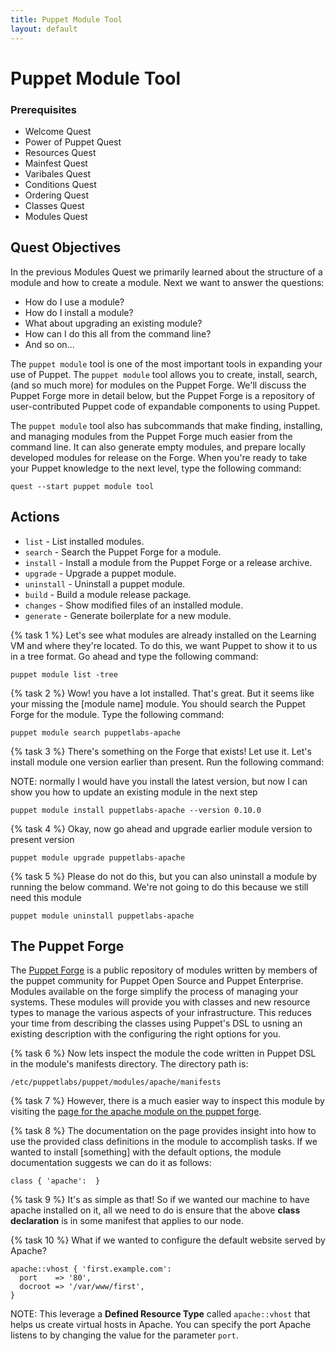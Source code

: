 ```yaml
---
title: Puppet Module Tool
layout: default
---
```


# Puppet Module Tool

### Prerequisites

- Welcome Quest
- Power of Puppet Quest
- Resources Quest
- Mainfest Quest
- Varibales Quest
- Conditions Quest
- Ordering Quest
- Classes Quest
- Modules Quest

## Quest Objectives

In the previous Modules Quest we primarily learned about the structure of a module and how to create a module. Next we want to answer the questions: 

- How do I use a module?
- How do I install a module?
- What about upgrading an existing module?
- How can I do this all from the command line?
- And so on...

The `puppet module` tool is one of the most important tools in expanding your use of Puppet. The `puppet module` tool allows you to create, install, search, (and so much more) for modules on the Puppet Forge. We'll discuss the Puppet Forge more in detail below, but the Puppet Forge is a repository of user-contributed Puppet code of expandable components to using Puppet.

The `puppet module` tool also has subcommands that make finding, installing, and managing modules from the Puppet Forge much easier from the command line. It can also generate empty modules, and prepare locally developed modules for release on the Forge. When you're ready to take your Puppet knowledge to the next level, type the following command:

	quest --start puppet module tool

## Actions

- `list` - List installed modules.
- `search` - Search the Puppet Forge for a module.
- `install` - Install a module from the Puppet Forge or a release archive.
- `upgrade` - Upgrade a puppet module.
- `uninstall` - Uninstall a puppet module.
- `build` - Build a module release package.
- `changes` - Show modified files of an installed module.
- `generate` - Generate boilerplate for a new module.


{% task 1 %}
Let's see what modules are already installed on the Learning VM and where they're located. To do this, we want Puppet to show it to us in a tree format. Go ahead and type the following command: 

	puppet module list -tree

{% task 2 %}
Wow! you have a lot installed. That's great. But it seems like your missing the [module name] module. You should search the Puppet Forge for the module. Type the following command:

	puppet module search puppetlabs-apache

{% task 3 %}
There's something on the Forge that exists! Let use it. Let's install module one version earlier than present. Run the following command:

NOTE: normally I would have you install the latest version, but now I can show you how to update an existing module in the next step

	puppet module install puppetlabs-apache --version 0.10.0

{% task 4 %}
Okay, now go ahead and upgrade earlier module version to present version

	puppet module upgrade puppetlabs-apache

{% task 5 %}
Please do not do this, but you can also uninstall a module by running the below command. We're not going to do this because we still need this module

	puppet module uninstall puppetlabs-apache

## The Puppet Forge

The [Puppet Forge](http://forge.puppetlabs.com) is a public repository of modules written by members of the puppet community for Puppet Open Source and Puppet Enterprise. Modules available on the forge simplify the process of managing your systems. These modules will provide you with classes and new resource types to manage the various aspects of your infrastructure. This reduces your time from describing the classes using Puppet's DSL to usning an existing description with the configuring the right options for you.

{% task 6 %}
Now lets inspect the module the code written in Puppet DSL in the module's manifests directory. The directory path is: 

	/etc/puppetlabs/puppet/modules/apache/manifests

{% task 7 %}
However, there is a much easier way to inspect this module by visiting the [page for the apache module on the puppet forge](https://forge.puppetlabs.com/puppetlabs/apache).

{% task 8 %}
The documentation on the page provides insight into how to use the provided class definitions in the module to accomplish tasks. If we wanted to install [something] with the default options, the module documentation suggests we can do it as follows:

	class { 'apache':  }

{% task 9 %}
It's as simple as that! So if we wanted our machine to have apache installed on it, all we need to do is ensure that the above **class declaration** is in some manifest that applies to our node.

{% task 10 %}
What if we wanted to configure the default website served by Apache?

	apache::vhost { 'first.example.com':
	  port    => '80',
	  docroot => '/var/www/first',
	}

NOTE: This leverage a **Defined Resource Type** called `apache::vhost` that helps us create virtual hosts in Apache. You can specify the port Apache listens to by changing the value for the parameter `port`.

